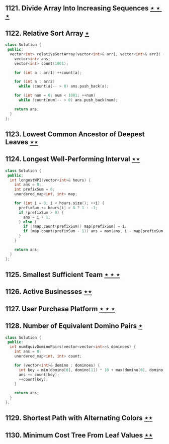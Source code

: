 ## 1121. Divide Array Into Increasing Sequences [$\star\star\star$](https://leetcode.com/problems/divide-array-into-increasing-sequences)

## 1122. Relative Sort Array [$\star$](https://leetcode.com/problems/relative-sort-array)

```cpp
class Solution {
 public:
  vector<int> relativeSortArray(vector<int>& arr1, vector<int>& arr2) {
    vector<int> ans;
    vector<int> count(1001);

    for (int a : arr1) ++count[a];

    for (int a : arr2)
      while (count[a]-- > 0) ans.push_back(a);

    for (int num = 0; num < 1001; ++num)
      while (count[num]-- > 0) ans.push_back(num);

    return ans;
  }
};
```

## 1123. Lowest Common Ancestor of Deepest Leaves [$\star\star$](https://leetcode.com/problems/lowest-common-ancestor-of-deepest-leaves)

## 1124. Longest Well-Performing Interval [$\star\star$](https://leetcode.com/problems/longest-well-performing-interval)

```cpp
class Solution {
 public:
  int longestWPI(vector<int>& hours) {
    int ans = 0;
    int prefixSum = 0;
    unordered_map<int, int> map;

    for (int i = 0; i < hours.size(); ++i) {
      prefixSum += hours[i] > 8 ? 1 : -1;
      if (prefixSum > 0) {
        ans = i + 1;
      } else {
        if (!map.count(prefixSum)) map[prefixSum] = i;
        if (map.count(prefixSum - 1)) ans = max(ans, i - map[prefixSum - 1]);
      }
    }

    return ans;
  }
};
```

## 1125. Smallest Sufficient Team [$\star\star\star$](https://leetcode.com/problems/smallest-sufficient-team)

## 1126. Active Businesses [$\star\star$](https://leetcode.com/problems/active-businesses)

## 1127. User Purchase Platform [$\star\star\star$](https://leetcode.com/problems/user-purchase-platform)

## 1128. Number of Equivalent Domino Pairs [$\star$](https://leetcode.com/problems/number-of-equivalent-domino-pairs)

```cpp
class Solution {
 public:
  int numEquivDominoPairs(vector<vector<int>>& dominoes) {
    int ans = 0;
    unordered_map<int, int> count;

    for (vector<int>& domino : dominoes) {
      int key = min(domino[0], domino[1]) * 10 + max(domino[0], domino[1]);
      ans += count[key];
      ++count[key];
    }

    return ans;
  }
};
```

## 1129. Shortest Path with Alternating Colors [$\star\star$](https://leetcode.com/problems/shortest-path-with-alternating-colors)

## 1130. Minimum Cost Tree From Leaf Values [$\star\star$](https://leetcode.com/problems/minimum-cost-tree-from-leaf-values)
